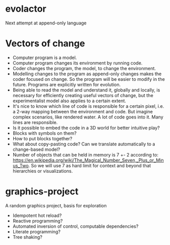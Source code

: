 # evolactor
Next attempt at append-only language

# Vectors of change
 - Computer program is a model.
 - Computer program changes its environment by running code.
 - Coder changes the program, the model, to change the environment.
 - Modelling changes to the program as append-only changes makes the coder
   focused on change. So the program will be easier to modify in the future.
   Programs are explicitly written for evolution.
 - Being able to read the model and understand it, globally and locally, is
   necessary for efficiently creating useful vectors of change, but the experimentalist
   model also applies to a certain extent.
 - It's nice to know which line of code is responsible for a certain pixel,
   i.e. a 2-way mapping between the environment and code. But imagine complex
   scenarios, like rendered water. A lot of code goes into it. Many lines are responsible.
 - Is it possible to embed the code in a 3D world for better intuitive play?
  - Blocks with symbols on them?
  - How to put blocks together?
 - What about copy-pasting code? Can we translate automatically to a change-based model?
 - Number of objects that can be held in memory is 7 +- 2 according to:
   https://en.wikipedia.org/wiki/The_Magical_Number_Seven,_Plus_or_Minus_Two.
   So we will use 7 as hard limit for context and beyond that hierarchies or visualizations.

# graphics-project
A random graphics project, basis for exploration
 - Idempotent hot reload?
 - Reactive programming?
 - Automated inversion of control, computable dependencies?
 - Literate programming?
 - Tree shaking?
